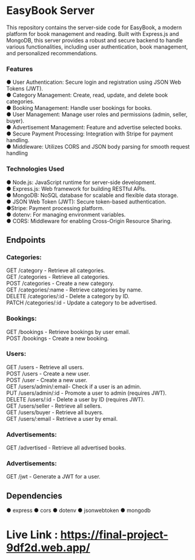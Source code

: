 # EasyBook Server
This repository contains the server-side code for EasyBook, a modern platform for book management and reading. Built with Express.js and MongoDB, this server provides a robust and secure backend to handle various functionalities, including user authentication, book management, and personalized recommendations.
### Features
● User Authentication: Secure login and registration using JSON Web Tokens (JWT). </br>
● Category Management: Create, read, update, and delete book categories.</br>
● Booking Management: Handle user bookings for books.</br>
● User Management: Manage user roles and permissions (admin, seller, buyer).</br>
● Advertisement Management: Feature and advertise selected books.</br>
● Secure Payment Processing: Integration with Stripe for payment handling.</br>
● Middleware: Utilizes CORS and JSON body parsing for smooth request handling</br>

### Technologies Used
● Node.js: JavaScript runtime for server-side development.</br>
● Express.js: Web framework for building RESTful APIs.</br>
● MongoDB: NoSQL database for scalable and flexible data storage.</br>
● JSON Web Token (JWT): Secure token-based authentication.</br>
 ●Stripe: Payment processing platform.</br>
● dotenv: For managing environment variables.</br>
● CORS: Middleware for enabling Cross-Origin Resource Sharing.</br>

## Endpoints
### Categories:
GET /category          - Retrieve all categories.</br>
GET /categories        - Retrieve all categories.</br>
POST /categories       - Create a new category.</br>
GET /categories/:name  - Retrieve categories by name.</br>
DELETE /categories/:id - Delete a category by ID.</br>
PATCH /categories/:id  - Update a category to be advertised.</br>

### Bookings:
GET /bookings          - Retrieve bookings by user email.</br>
POST /bookings         - Create a new booking.</br>

### Users:
GET /users             - Retrieve all users.</br>
POST /users            - Create a new user.</br>
POST /user             - Create a new user.</br>
GET /users/admin/:email- Check if a user is an admin.</br>
PUT /users/admin/:id   - Promote a user to admin (requires JWT).</br>
DELETE /users/:id      - Delete a user by ID (requires JWT).</br>
GET /users/seller      - Retrieve all sellers.</br>
GET /users/buyer       - Retrieve all buyers.</br>
GET /users/:email      - Retrieve a user by email.</br>

### Advertisements:
GET /advertised        - Retrieve all advertised books.</br>

### Advertisements:
GET /jwt               - Generate a JWT for a user.

## Dependencies
● express
● cors
● dotenv
● jsonwebtoken
● mongodb

# Live Link : <https://final-project-9df2d.web.app/>
